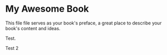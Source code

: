 # My Awesome Book

This file file serves as your book's preface, a great place to describe your book's content and ideas.

Test.

Test 2

